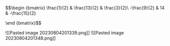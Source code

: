 
$$\begin {bmatrix} 
\frac{1}{2} & \frac{13}{2} & \frac{3}{2}\\
-\frac{9}{2} & 14 & -\frac{15}{2}

\end {bmatrix}$$

![[Pasted image 20230804201339.png]]
![[Pasted image 20230804201348.png]]
